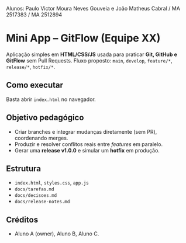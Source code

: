 Alunos: Paulo Victor Moura Neves Gouveia e João Matheus Cabral  / MA 2517383 / MA 2512894

# Mini App – GitFlow (Equipe XX)

Aplicação simples em **HTML/CSS/JS** usada para praticar **Git, GitHub e GitFlow** sem Pull Requests.
Fluxo proposto: `main`, `develop`, `feature/*`, `release/*`, `hotfix/*`.

## Como executar
Basta abrir `index.html` no navegador.

## Objetivo pedagógico
- Criar branches e integrar mudanças diretamente (sem PR), coordenando merges.
- Produzir e resolver conflitos reais entre *features* em paralelo.
- Gerar uma **release v1.0.0** e simular um **hotfix** em produção.

## Estrutura
- `index.html`, `styles.css`, `app.js`
- `docs/tarefas.md`
- `docs/decisoes.md`
- `docs/release-notes.md`

## Créditos
- Aluno A (owner), Aluno B, Aluno C.
